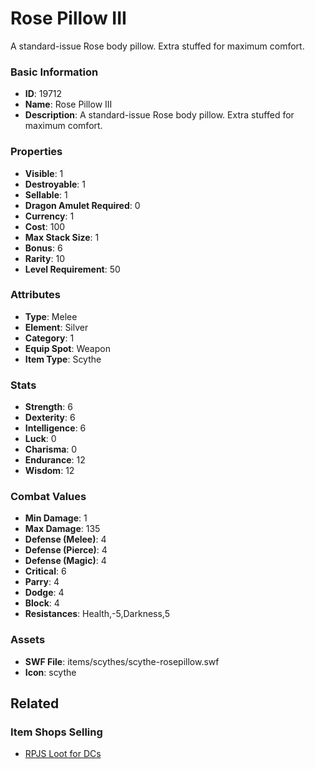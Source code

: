 # Rose Pillow III

A standard-issue Rose body pillow. Extra stuffed for maximum comfort.

### Basic Information

- **ID**: 19712
- **Name**: Rose Pillow III
- **Description**: A standard-issue Rose body pillow. Extra stuffed for maximum comfort.

### Properties

- **Visible**: 1
- **Destroyable**: 1
- **Sellable**: 1
- **Dragon Amulet Required**: 0
- **Currency**: 1
- **Cost**: 100
- **Max Stack Size**: 1
- **Bonus**: 6
- **Rarity**: 10
- **Level Requirement**: 50

### Attributes

- **Type**: Melee
- **Element**: Silver
- **Category**: 1
- **Equip Spot**: Weapon
- **Item Type**: Scythe

### Stats

- **Strength**: 6
- **Dexterity**: 6
- **Intelligence**: 6
- **Luck**: 0
- **Charisma**: 0
- **Endurance**: 12
- **Wisdom**: 12

### Combat Values

- **Min Damage**: 1
- **Max Damage**: 135
- **Defense (Melee)**: 4
- **Defense (Pierce)**: 4
- **Defense (Magic)**: 4
- **Critical**: 6
- **Parry**: 4
- **Dodge**: 4
- **Block**: 4
- **Resistances**: Health,-5,Darkness,5

### Assets

- **SWF File**: items/scythes/scythe-rosepillow.swf
- **Icon**: scythe

## Related

### Item Shops Selling

- [RPJS Loot for DCs](../item-shops/671-rpjs-loot-for-dcs.md)

